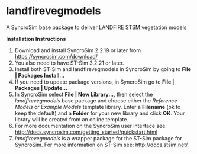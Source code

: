 # landfirevegmodels
A SyncroSim base package to deliver LANDFIRE STSM vegetation models

**Installation Instructions**

1. Download and install SyncroSim 2.2.19 or later from  https://syncrosim.com/download/ 
3. You also need to have ST-Sim 3.2.21 or later.  
4. Install both ST-Sim and landfirevegmodels in SyncroSim by going to **File | Packages Install...** 
5. If you need to update package versions, in SyncroSim go to **File | Packages | Update...**
6. In SyncroSim select **File | New Library...**,  then select the *landfirevegmodels* base package and choose either the *Reference Models* or *Example Models* template library.  Enter a **Filename** (ok to keep the default) and a **Folder** for your new library and click **OK**. Your library will be created from an online template.
7. For more documentation on the SyncroSim user interface see:  http://docs.syncrosim.com/getting_started/quickstart.html 
8. *landfirevegmodels* is a wrapper package for the ST-Sim package for SyncroSim.  For more information on ST-Sim see:  http://docs.stsim.net/ 
